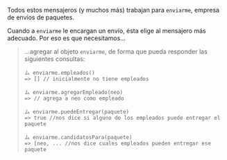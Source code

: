 Todos estos mensajeros (y muchos más) trabajan para `enviarme`, empresa de envíos de paquetes. 

Cuando a `enviarme` le encargan un envío, ésta elige al mensajero más adecuado. Por eso es que necesitamos...

> ...agregar al objeto `enviarme`, de forma que pueda responder las siguientes consultas: 
> 
> ```wollok
> ム enviarme.empleados()
> => [] // inicialmente no tiene empleados
>
> ム enviarme.agregarEmpleado(neo)
> => // agrega a neo como empleado
>
> ム enviarme.puedeEntregar(paquete) 
> => true //nos dice si alguno de los empleados puede entregar el paquete
>
> ム enviarme.candidatosPara(paquete) 
> => [neo, ... //nos dice cuales empleados pueden entregar ese paquete
> ```

